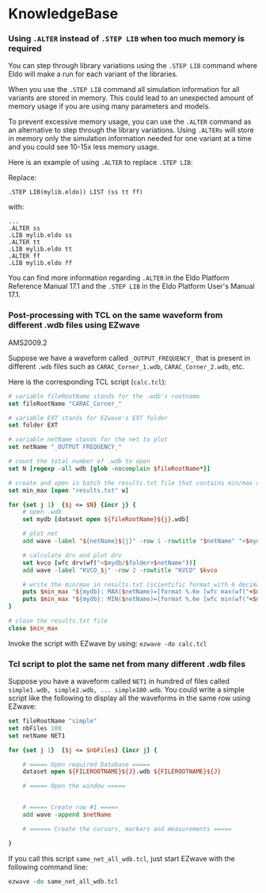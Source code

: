 # KnowledgeBase

### Using `.ALTER` instead of `.STEP LIB` when too much memory is required

You can step through library variations using the `.STEP LIB` command where Eldo will make a run for each variant of the libraries.

When you use the `.STEP LIB` command all simulation information for all variants are stored in memory. This could lead to an unexpected amount of memory usage if you are using many parameters and models.

To prevent excessive memory usage,  you can use the `.ALTER` command as an alternative to step through the library variations.  Using `.ALTERs` will store in memory only the simulation information needed for one variant at a time and you could see 10-15x less memory usage.

Here is an example of using `.ALTER` to replace `.STEP LIB`:

Replace:

```
.STEP LIB(mylib.eldo)) LIST (ss tt ff)
```

with:

```
...
.ALTER ss
.LIB mylib.eldo ss
.ALTER tt
.LIB mylib.eldo tt
.ALTER ff
.LIB mylib.eldo ff
```

You can find more information regarding `.ALTER` in the Eldo Platform Reference Manual 17.1 and the `.STEP LIB` in the Eldo Platform User's Manual 17.1.


### Post-processing with TCL on the same waveform from different .wdb files using EZwave

AMS2009.2

Suppose we have a waveform called `_OUTPUT_FREQUENCY_` that is present in different `.wdb` files such as `CARAC_Corner_1.wdb`, `CARAC_Corner_2.wdb`, etc.

Here is the corresponding TCL script (`calc.tcl`):

```tcl
# variable fileRootName stands for the .wdb's rootname
set fileRootName "CARAC_Corner_"

# variable EXT stands for EZwave's EXT folder
set folder EXT

# variable netName stands for the net to plot
set netName "_OUTPUT FREQUENCY_"

# count the total number of .wdb to open
set N [regexp -all wdb [glob -nocomplain $fileRootName*]]

# create and open in batch the results.txt file that contains min/max of $netName
set min_max [open "results.txt" w]

for {set j 1}  {$j <= $N} {incr j} {
    # open .wdb
    set mydb [dataset open ${fileRootName}${j}.wdb]

    # plot net
    add wave -label "${netName}${j}" -row 1 -rowtitle "$netName" "<$mydb/$folder>$netName"

    # calculate drv and plot drv
    set kvco [wfc drv(wf("<$mydb/$folder>$netName"))]
    add wave -label "KVCO_$j" -row 2 -rowtitle "KVCO" $kvco

    # write the min/max in results.txt (scientific format with 6 decimals)
    puts $min_max "${mydb}: MAX($netName)=[format %.6e [wfc max(wf("<$mydb/$folder>$netName"))]]"
    puts $min_max "${mydb}: MIN($netName)=[format %.6e [wfc min(wf("<$mydb/$folder>$netName"))]]"
}

# close the results.txt file
close $min_max
```

Invoke the script with EZwave by using:
`ezwave -do calc.tcl`


### Tcl script to plot the same net from many different .wdb files

Suppose you have a waveform called `NET1` in hundred of files called `simple1.wdb, simple2.wdb, ... simple100.wdb`. You could write a simple script like the following to display all the waveforms in the same row using EZwave:

```tcl
set fileRootName "simple"
set nbFiles 100
set netName NET1

for {set j 1}  {$j <= $nbFiles} {incr j} {

    # ===== Open required Database =====
    dataset open ${FILEROOTNAME}${J}.wdb ${FILEROOTNAME}${J}

    # ===== Open the window =====


    # ===== Create row #1 =====
    add wave -append $netName

    # ====== Create the cursors, markers and measurements =====

}
```

If you call this script `same_net_all_wdb.tcl`, just start EZwave with the following command line:

```tcl
ezwave -do same_net_all_wdb.tcl
```
